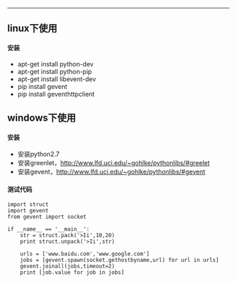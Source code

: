 
***


## linux下使用

#### 安装
* apt-get install python-dev
* apt-get install python-pip
* apt-get install libevent-dev
* pip install gevent
* pip install geventhttpclient

## windows下使用

#### 安装
* 安装python2.7
* 安装greenlet，http://www.lfd.uci.edu/~gohlke/pythonlibs/#greelet
* 安装gevent，http://www.lfd.uci.edu/~gohlke/pythonlibs/#gevent

#### 测试代码

```
import struct
import gevent
from gevent import socket

if __name__ == '__main__':
    str = struct.pack('>Ii',10,20)
    print struct.unpack('>Ii',str)

    urls = ['www.baidu.com','www.google.com']
    jobs = [gevent.spawn(socket.gethostbyname,url) for url in urls]
    gevent.joinall(jobs,timeout=2)
    print [job.value for job in jobs]
```